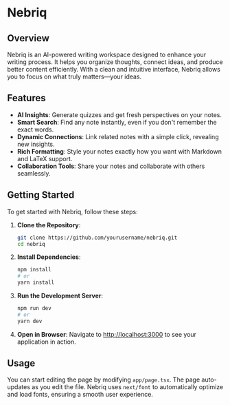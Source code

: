 # Nebriq

## Overview

Nebriq is an AI-powered writing workspace designed to enhance your writing process. It helps you organize thoughts, connect ideas, and produce better content efficiently. With a clean and intuitive interface, Nebriq allows you to focus on what truly matters—your ideas.

## Features

- **AI Insights**: Generate quizzes and get fresh perspectives on your notes.
- **Smart Search**: Find any note instantly, even if you don't remember the exact words.
- **Dynamic Connections**: Link related notes with a simple click, revealing new insights.
- **Rich Formatting**: Style your notes exactly how you want with Markdown and LaTeX support.
- **Collaboration Tools**: Share your notes and collaborate with others seamlessly.

## Getting Started

To get started with Nebriq, follow these steps:

1. **Clone the Repository**:

   ```bash
   git clone https://github.com/yourusername/nebriq.git
   cd nebriq
   ```

2. **Install Dependencies**:

   ```bash
   npm install
   # or
   yarn install
   ```

3. **Run the Development Server**:

   ```bash
   npm run dev
   # or
   yarn dev
   ```

4. **Open in Browser**:
   Navigate to [http://localhost:3000](http://localhost:3000) to see your application in action.

## Usage

You can start editing the page by modifying `app/page.tsx`. The page auto-updates as you edit the file. Nebriq uses `next/font` to automatically optimize and load fonts, ensuring a smooth user experience.
